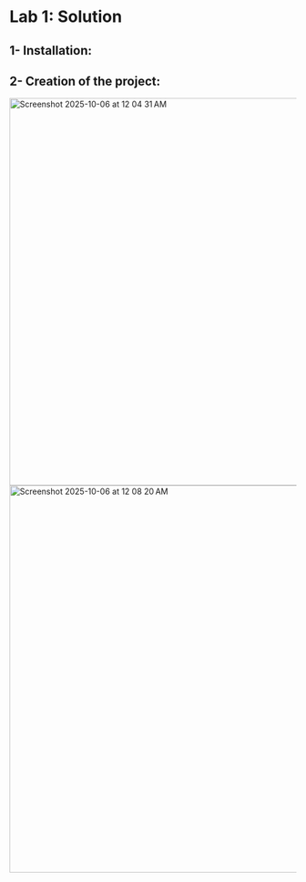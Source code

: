 # Lab 1: Solution

## 1- Installation:

## 2- Creation of the project:
<img width="891" height="680" alt="Screenshot 2025-10-06 at 12 04 31 AM" src="https://github.com/user-attachments/assets/1c0c1952-3aa8-46c4-bfa6-d9be62355115" />
<img width="891" height="680" alt="Screenshot 2025-10-06 at 12 08 20 AM" src="https://github.com/user-attachments/assets/81af16d9-1a41-4648-9efb-7f050533167d" />
